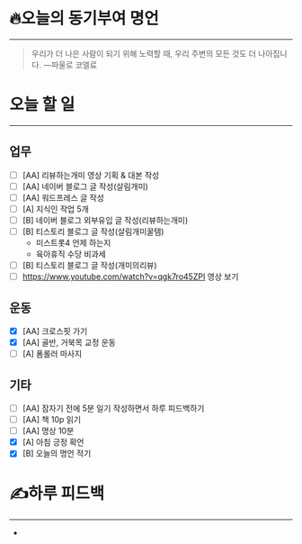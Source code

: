 # 🔥오늘의 동기부여 명언

---
>우리가 더 나은 사람이 되기 위해 노력할 때, 우리 주변의 모든 것도 더 나아집니다.
>—파울로 코엘료

# 오늘 할 일
---
## 업무
- [ ] [AA] 리뷰하는개미 영상 기획 & 대본 작성
- [ ] [AA] 네이버 블로그 글 작성(살림개미)
- [ ] [AA] 워드프레스 글 작성
- [ ] [A] 지식인 작업 5개
- [ ] [B] 네이버 블로그 외부유입 글 작성(리뷰하는개미)
- [ ] [B] 티스토리 블로그 글 작성(살림개미꿀템)
	- 미스트롯4 언제 하는지
	- 육아휴직 수당 비과세
- [ ] [B] 티스토리 블로그 글 작성(개미의리뷰)
- [ ] https://www.youtube.com/watch?v=qgk7ro45ZPI 영상 보기

## 운동
- [x] [AA] 크로스핏 가기
- [x] [AA] 골반, 거북목 교정 운동
- [ ] [A] 폼롤러 마사지

## 기타
- [ ] [AA] 잠자기 전에 5분 일기 작성하면서 하루 피드백하기
- [ ] [AA] 책 10p 읽기
- [ ] [AA] 명상 10분
- [x] [A] 아침 긍정 확언
- [x] [B] 오늘의 명언 적기

# ✍하루 피드백
---
- 